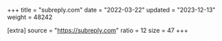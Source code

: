 +++
title = "subreply.com"
date = "2022-03-22"
updated = "2023-12-13"
weight = 48242

[extra]
source = "https://subreply.com"
ratio = 12
size = 47
+++
